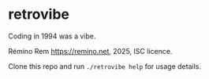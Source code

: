 # retrovibe

Coding in 1994 was a vibe.

Rémino Rem <https://remino.net>, 2025, ISC licence.

Clone this repo and run `./retrovibe help` for usage details.
